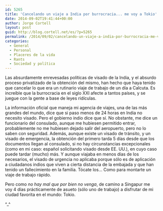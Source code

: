 ```yaml
---
id: 5265
title: 'Cancelando un viaje a India por burrocracia... me voy a Tokio'
date: 2014-09-02T19:41:44+00:00
author: Jorge Cortell
layout: post
guid: http://blog.cortell.net/es/?p=5265
permalink: /2014/09/02/cancelando-un-viaje-a-india-por-burrocracia-me-voy-a-tokio/
categories:
  - General
  - Personal
  - Placeres de la vida
  - Rants
  - Sociedad y polí­tica
---
```

Las absurdamente enrevesadas políticas de visado de la India, y el absurdo proceso privatizado de la obtención del mismo, han hecho que haya tenido que cancelar lo que era un rutinario viaje de trabajo de un día a Calcuta. Es increíble que la burrocracia en el siglo XXI afecte a tantos países, y se juegue con la gente a base de leyes ridículas.

La información oficial que maneja mi agencia de viajes, una de las más grandes del mundo, dice que si paso menos de 24 horas en India no necesito visado. Pero el gobierno indio dice que sí. No obstante, me dice un funcionario del consulado, aunque me hubiesen permitido entrar, probablemente no me hubiesen dejado salir del aeropuerto, pero no lo saben con seguridad. Además, aunque existe un visado de tránsito, y un visado de emergencia, la obtención del primero tarda 5 días desde que los documentos llegan al consulado, si no hay circunstancias excepcionales (como en mi caso: español solicitando visado desde EE. UU.), en cuyo caso puede tardar (mucho) más. Y aunque viajaba en menos días de los necesarios, el visado de urgencia no aplicaba porque sólo es de aplicación a ciudadanos indios que viven a cierta distancia de la embajada y que han tenido un fallecimiento en la familia. Tócate los... Como para montarte un viaje de trabajo rápido.

Pero como _no hay mal que por bien no venga_, de camino a Singapur me voy 4 días prácticamente de asueto (sólo uno de trabajo) a disfrutar de mi ciudad favorita en el mundo: Tokio.

^_^